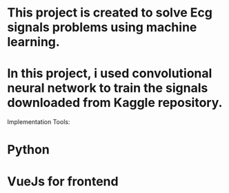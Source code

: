 #  This project is created to solve Ecg signals problems using machine learning.
#  In this project, i used convolutional neural network to train the signals downloaded from Kaggle repository.

Implementation Tools:
# Python 
# VueJs for frontend